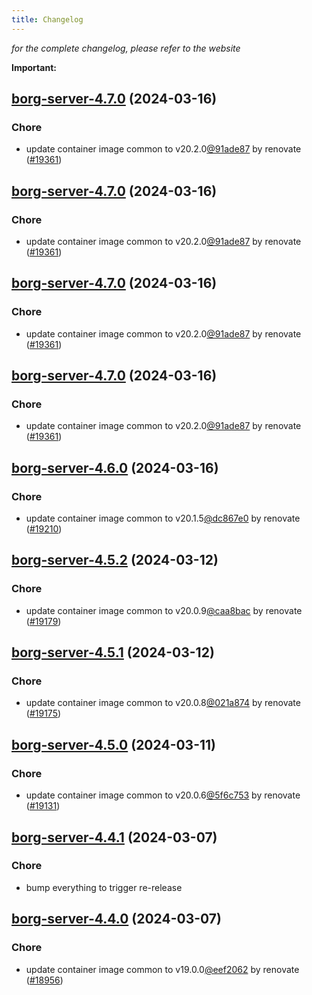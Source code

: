 ```yaml
---
title: Changelog
---
```



*for the complete changelog, please refer to the website*

**Important:**


## [borg-server-4.7.0](https://github.com/truecharts/charts/compare/borg-server-4.6.0...borg-server-4.7.0) (2024-03-16)

### Chore



- update container image common to v20.2.0[@91ade87](https://github.com/91ade87) by renovate ([#19361](https://github.com/truecharts/charts/issues/19361))


## [borg-server-4.7.0](https://github.com/truecharts/charts/compare/borg-server-4.6.0...borg-server-4.7.0) (2024-03-16)

### Chore



- update container image common to v20.2.0[@91ade87](https://github.com/91ade87) by renovate ([#19361](https://github.com/truecharts/charts/issues/19361))


## [borg-server-4.7.0](https://github.com/truecharts/charts/compare/borg-server-4.6.0...borg-server-4.7.0) (2024-03-16)

### Chore



- update container image common to v20.2.0[@91ade87](https://github.com/91ade87) by renovate ([#19361](https://github.com/truecharts/charts/issues/19361))


## [borg-server-4.7.0](https://github.com/truecharts/charts/compare/borg-server-4.6.0...borg-server-4.7.0) (2024-03-16)

### Chore



- update container image common to v20.2.0[@91ade87](https://github.com/91ade87) by renovate ([#19361](https://github.com/truecharts/charts/issues/19361))


## [borg-server-4.6.0](https://github.com/truecharts/charts/compare/borg-server-4.5.2...borg-server-4.6.0) (2024-03-16)

### Chore



- update container image common to v20.1.5[@dc867e0](https://github.com/dc867e0) by renovate ([#19210](https://github.com/truecharts/charts/issues/19210))


## [borg-server-4.5.2](https://github.com/truecharts/charts/compare/borg-server-4.5.1...borg-server-4.5.2) (2024-03-12)

### Chore



- update container image common to v20.0.9[@caa8bac](https://github.com/caa8bac) by renovate ([#19179](https://github.com/truecharts/charts/issues/19179))


## [borg-server-4.5.1](https://github.com/truecharts/charts/compare/borg-server-4.5.0...borg-server-4.5.1) (2024-03-12)

### Chore



- update container image common to v20.0.8[@021a874](https://github.com/021a874) by renovate ([#19175](https://github.com/truecharts/charts/issues/19175))


## [borg-server-4.5.0](https://github.com/truecharts/charts/compare/borg-server-4.4.1...borg-server-4.5.0) (2024-03-11)

### Chore



- update container image common to v20.0.6[@5f6c753](https://github.com/5f6c753) by renovate ([#19131](https://github.com/truecharts/charts/issues/19131))


## [borg-server-4.4.1](https://github.com/truecharts/charts/compare/borg-server-4.4.0...borg-server-4.4.1) (2024-03-07)

### Chore



- bump everything to trigger re-release


## [borg-server-4.4.0](https://github.com/truecharts/charts/compare/borg-server-4.3.0...borg-server-4.4.0) (2024-03-07)

### Chore



- update container image common to v19.0.0[@eef2062](https://github.com/eef2062) by renovate ([#18956](https://github.com/truecharts/charts/issues/18956))

